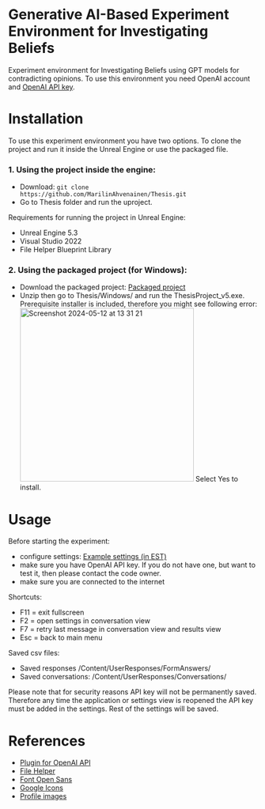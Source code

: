 # Generative AI-Based Experiment Environment for Investigating Beliefs

Experiment environment for Investigating Beliefs using GPT models for contradicting opinions. To use this environment you need OpenAI account and [OpenAI API key](https://platform.openai.com/api-keys).

# Installation

To use this experiment environment you have two options. To clone the project and run it inside the Unreal Engine or use the packaged file. 

### 1. Using the project inside the engine:

- Download: `git clone https://github.com/MarilinAhvenainen/Thesis.git`
- Go to Thesis folder and run the uproject. 

Requirements for running the project in Unreal Engine:
- Unreal Engine 5.3
- Visual Studio 2022
- File Helper Blueprint Library

### 2. Using the packaged project (for Windows):
- Download the packaged project: [Packaged project](https://drive.google.com/drive/folders/1yPSlCG4qb6TWB5xXq9F_xaeTzBzFOii5?usp=share_link)
- Unzip then go to Thesis/Windows/ and run the ThesisProject_v5.exe. Prerequisite installer is included, therefore you might see following error:
  <img width="351" alt="Screenshot 2024-05-12 at 13 31 21" src="https://github.com/MarilinAhvenainen/Thesis/assets/92847897/1c931cff-c35b-47a6-9bcb-bbc4401a5f2e">
Select Yes to install.

# Usage

Before starting the experiment:
- configure settings: [Example settings (in EST)](https://docs.google.com/document/d/15e4ZpjMY6kZxR7Qw_7Dngbx0bdHKVa8ezwwCdPYiqaQ/edit?usp=sharing)
- make sure you have OpenAI API key. If you do not have one, but want to test it, then please contact the code owner.
- make sure you are connected to the internet

Shortcuts:
- F11 = exit fullscreen
- F2 = open settings in conversation view
- F7 = retry last message in conversation view and results view
- Esc = back to main menu

Saved csv files:
- Saved responses /Content/UserResponses/FormAnswers/
- Saved conversations: /Content/UserResponses/Conversations/ 

Please note that for security reasons API key will not be permanently saved. Therefore any time the application or settings view is reopened the API key must be added in the settings. Rest of the settings will be saved.

# References
- [Plugin for OpenAI API](https://github.com/KellanM/OpenAI-Api-Unreal)
- [File Helper](https://www.unrealengine.com/marketplace/en-US/product/file-helper-bp-library)
- [Font Open Sans](https://fonts.google.com/specimen/Open+Sans)
- [Google Icons](https://fonts.google.com/icons)
- [Profile images](https://commons.wikimedia.org/wiki/File:Default_pfp.jpg)


